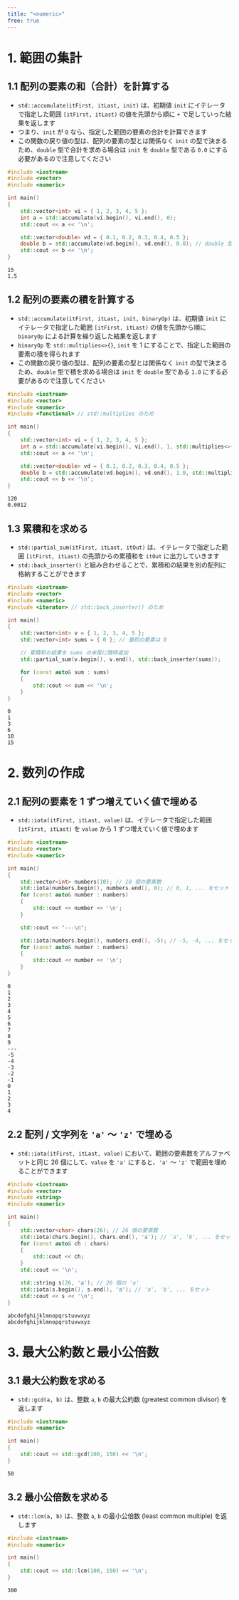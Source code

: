 ```yaml
---
title: "<numeric>"
free: true
---
```


# 1. 範囲の集計

## 1.1 配列の要素の和（合計）を計算する
- `std::accumulate(itFirst, itLast, init)` は、初期値 `init` にイテレータで指定した範囲 `[itFirst, itLast)` の値を先頭から順に `+` で足していった結果を返します
- つまり、`init` が `0` なら、指定した範囲の要素の合計を計算できます
- この関数の戻り値の型は、配列の要素の型とは関係なく `init` の型で決まるため、`double` 型で合計を求める場合は `init` を `double` 型である `0.0` にする必要があるので注意してください
```cpp
#include <iostream>
#include <vector>
#include <numeric>

int main()
{
	std::vector<int> vi = { 1, 2, 3, 4, 5 };
	int a = std::accumulate(vi.begin(), vi.end(), 0);
	std::cout << a << '\n';

	std::vector<double> vd = { 0.1, 0.2, 0.3, 0.4, 0.5 };
	double b = std::accumulate(vd.begin(), vd.end(), 0.0); // double 型で計算するために 0.0 にする
	std::cout << b << '\n';
}
```
```txt:出力
15
1.5
```

## 1.2 配列の要素の積を計算する
- `std::accumulate(itFirst, itLast, init, binaryOp)` は、初期値 `init` にイテレータで指定した範囲 `[itFirst, itLast)` の値を先頭から順に `binaryOp` による計算を繰り返した結果を返します
- `binaryOp` を `std::multiplies<>{}`, `init` を 1 にすることで、指定した範囲の要素の積を得られます
- この関数の戻り値の型は、配列の要素の型とは関係なく `init` の型で決まるため、`double` 型で積を求める場合は `init` を `double` 型である `1.0` にする必要があるので注意してください

```cpp
#include <iostream>
#include <vector>
#include <numeric>
#include <functional> // std::multiplies のため

int main()
{
	std::vector<int> vi = { 1, 2, 3, 4, 5 };
	int a = std::accumulate(vi.begin(), vi.end(), 1, std::multiplies<>{});
	std::cout << a << '\n';

	std::vector<double> vd = { 0.1, 0.2, 0.3, 0.4, 0.5 };
	double b = std::accumulate(vd.begin(), vd.end(), 1.0, std::multiplies<>{}); // double 型で計算するために 1.0 にする
	std::cout << b << '\n';
}
```
```txt:出力
120
0.0012
```

## 1.3 累積和を求める
- `std::partial_sum(itFirst, itLast, itOut)` は、イテレータで指定した範囲 `[itFirst, itLast)` の先頭からの累積和を `itOut` に出力していきます
- `std::back_inserter()` と組み合わせることで、累積和の結果を別の配列に格納することができます
```cpp
#include <iostream>
#include <vector>
#include <numeric>
#include <iterator> // std::back_inserter() のため

int main()
{
	std::vector<int> v = { 1, 2, 3, 4, 5 };
	std::vector<int> sums = { 0 }; // 最初の要素は 0

	// 累積和の結果を sums の末尾に随時追加
	std::partial_sum(v.begin(), v.end(), std::back_inserter(sums));

	for (const auto& sum : sums)
	{
		std::cout << sum << '\n';
	}
}
```
```txt:出力
0
1
3
6
10
15
```

# 2. 数列の作成

## 2.1 配列の要素を 1 ずつ増えていく値で埋める
- `std::iota(itFirst, itLast, value)` は、イテレータで指定した範囲 `[itFirst, itLast)` を `value` から 1 ずつ増えていく値で埋めます
```cpp
#include <iostream>
#include <vector>
#include <numeric>

int main()
{
	std::vector<int> numbers(10); // 10 個の要素数
	std::iota(numbers.begin(), numbers.end(), 0); // 0, 1, ... をセット
	for (const auto& number : numbers)
	{
		std::cout << number << '\n';
	}

	std::cout << "---\n";

	std::iota(numbers.begin(), numbers.end(), -5); // -5, -4, ... をセット
	for (const auto& number : numbers)
	{
		std::cout << number << '\n';
	}
}
```
```txt:出力
0
1
2
3
4
5
6
7
8
9
---
-5
-4
-3
-2
-1
0
1
2
3
4
```

## 2.2 配列 / 文字列を `'a'` ～ `'z'` で埋める
- `std::iota(itFirst, itLast, value)` において、範囲の要素数をアルファベットと同じ 26 個にして、`value` を `'a'` にすると、`'a'` ～ `'z'` で範囲を埋めることができます
```cpp
#include <iostream>
#include <vector>
#include <string>
#include <numeric>

int main()
{
	std::vector<char> chars(26); // 26 個の要素数
	std::iota(chars.begin(), chars.end(), 'a'); // 'a', 'b', ... をセット
	for (const auto& ch : chars)
	{
		std::cout << ch;
	}
	std::cout << '\n';

	std::string s(26, 'a'); // 26 個の 'a'
	std::iota(s.begin(), s.end(), 'a'); // 'a', 'b', ... をセット
	std::cout << s << '\n';
}
```
```txt:出力
abcdefghijklmnopqrstuvwxyz
abcdefghijklmnopqrstuvwxyz
```

# 3. 最大公約数と最小公倍数

## 3.1 最大公約数を求める
- `std::gcd(a, b)` は、整数 `a`, `b` の最大公約数 (greatest common divisor) を返します
```cpp
#include <iostream>
#include <numeric>

int main()
{
	std::cout << std::gcd(100, 150) << '\n';
}
```
```txt:出力
50
```

## 3.2 最小公倍数を求める
- `std::lcm(a, b)` は、整数 `a`, `b` の最小公倍数 (least common multiple) を返します
```cpp
#include <iostream>
#include <numeric>

int main()
{
	std::cout << std::lcm(100, 150) << '\n';
}
```
```txt:出力
300
```
